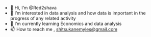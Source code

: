 - 👋 Hi, I’m @Red2shava
- 👀 I’m interested in data analysis and how data is important in the progress of any related activity
- 🌱 I’m currently learning Economics and data analysis
- 📫 How to reach me , shitsukanemyles@gmail.com

<!---
Red2shava/Red2shava is a ✨ special ✨ repository because its `README.md` (this file) appears on your GitHub profile.
You can click the Preview link to take a look at your changes.
--->
